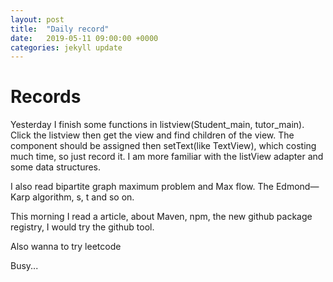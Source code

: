 ```yaml
---
layout: post
title:  "Daily record"
date:   2019-05-11 09:00:00 +0000
categories: jekyll update
---
```


# Records  <br>
Yesterday I finish some functions in listview(Student_main, tutor_main). Click the listview then get the view and find children of the view. The component should be assigned then setText(like TextView), which costing much time, so just record it. I am more familiar with the listView adapter and some data structures.   <br>

I also read bipartite graph maximum problem and Max flow. The Edmond—Karp algorithm, s, t and so on.

This morning I read a article, about Maven, npm, the new github package registry, I would try the github tool.   

Also wanna to try leetcode

Busy...